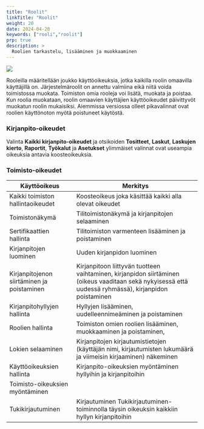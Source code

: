 ```yaml
---
title: "Roolit"
linkTitle: "Roolit"
weight: 20
date: 2024-04-20
keywords: ["rooli","roolit"]
prp: true
description: >
  Roolien tarkastelu, lisääminen ja muokkaaminen
---
```


![](/img/fi/toimisto/roolit.png)

Rooleilla määritellään joukko käyttöoikeuksia, jotka kaikilla roolin omaavilla käyttäjillä on.  Järjestelmäroolit on annettu valmiina eikä niitä voida toimistossa muokata. Toimiston omia rooleja voi lisätä, muokata ja poistaa. Kun roolia muokataan, roolin omaavien käyttäjien käyttöoikeudet päivittyvöt muokatun roolin mukaisiksi. Aiemmissa versiossa olleet pikavalinnat ovat roolien käyttönoton myötä poistuneet käytöstä. 

### Kirjanpito-oikeudet

Valinta **Kaikki kirjanpito-oikeudet** ja otsikoiden **Tositteet**, **Laskut**, **Laskujen kierto**, **Raportit**, **Työkalut** ja **Asetukset** ylimmäiset valinnat ovat useampia oikeuksia antavia koosteoikeuksia.

<!-- 
Emme suosittele **Käyttöoikeuksien myöntäminen** -oikeuden käyttämistä tilitoimistoille. Valintaa tarvitaan oikeuksen hallintaan Asetukset-välilehden kautta, ja suosittelemme keskitettyä oikeuksien hallintaa **Toimisto**-välilehdellä (oikeudet **Yksittäisten käyttöoikeuksen myöntäminen** ja **Käyttäjäryhmien muokkaaminen**). -->

### Toimisto-oikeudet

| Käyttöoikeus | Merkitys |
|--------------|----------|
| Kaikki toimiston hallintaoikeudet | Koosteoikeus joka käsittää kaikki alla olevat oikeudet
| Toimistonäkymä | Tilitoimistonäkymä ja kirjanpitojen selaaminen 
| Sertifikaattien hallinta | Tilitoimiston varmenteen lisääminen ja poistaminen |
| Kirjanpitojen luominen  | Uuden kirjanpidon luominen |
| Kirjanpitojenon siirtäminen ja poistaminen | Kirjanpitoon liittyvän tuotteen vaihtaminen, kirjanpidon siirtäminen (oikeus vaaditaan sekä nykyisessä että uudessä ryhmässä), kirjanpidon poistaminen
| Kirjanpitohyllyjen hallinta | Hyllyjen lisääminen, uudelleennimeäminen ja poistaminen
| Roolien hallinta | Toimiston omien roolien lisääminen, muokkaaminen ja poistaminen, 
| Lokien selaaminen | Kirjanpitojen kirjautumistietojen (käyttäjän nimi, kirjautumisten lukumäärä ja viimeisin kirjaaminen) näkeminen |
| Käyttöoikeuksien hallinta | Kirjanpito-oikeuksien myöntäminen hyllyihin ja kirjanpitoihin
| Toimisto-oikeuksien myöntäminen |
| Tukikirjautuminen | Kirjautuminen Tukikirjautuminen-toiminnolla täysin oikeuksin kaikkiin hyllyn kirjanpitoihin |


